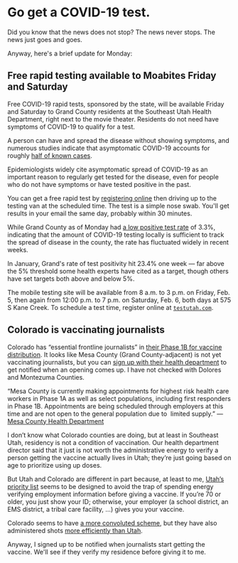 # Go get a COVID-19 test.

Did you know that the news does not stop? The news never stops. The news just goes and goes.

Anyway, here's a brief update for Monday:

## Free rapid testing available to Moabites Friday and Saturday

Free COVID-19 rapid tests, sponsored by the state, will be available Friday and Saturday to Grand County residents at the Southeast Utah Health Department, right next to the movie theater. Residents do not need have symptoms of COVID-19 to qualify for a test.

A person can have and spread the disease without showing symptoms, and numerous studies indicate that asymptomatic COVID-19 accounts for roughly [half of known cases](https://www.statnews.com/2021/01/23/asymptomatic-infection-blunder-covid-19-spin-out-of-control/).

Epidemiologists widely cite asymptomatic spread of COVID-19 as an important reason to regularly get tested for the disease, even for people who do not have symptoms or have tested positive in the past.

You can get a free rapid test by [registering online](http://www.testutah.com/) then driving up to the testing van at the scheduled time. The test is a simple nose swab. You'll get results in your email the same day, probably within 30 minutes.

While Grand County as of Monday had [a low positive test rate](https://www.seuhealth.com/covid-dashboard) of 3.3%, indicating that the amount of COVID-19 testing locally is sufficient to track the spread of disease in the county, the rate has fluctuated widely in recent weeks.

In January, Grand's rate of test positivity hit 23.4% one week — far above the 5% threshold some health experts have cited as a target, though others have set targets both above and below 5%.

The mobile testing site will be available from 8 a.m. to 3 p.m. on Friday, Feb. 5, then again from 12:00 p.m. to 7 p.m. on Saturday, Feb. 6, both days at 575 S Kane Creek. To schedule a test time, register online at [`testutah.com`](http://www.testutah.com/).

## Colorado is vaccinating journalists

Colorado has “essential frontline journalists” in [their Phase 1B for vaccine distribution](https://infogram.com/published_-2021-vaccine-data-1h0n25yyj7rrl6p). It looks like Mesa County (Grand County-adjacent) is not yet vaccinating journalists, but you can [sign up with their health department](https://docs.google.com/forms/d/e/1FAIpQLSdzxx8zXMae9RdapWcD9Bg-2P6BfY9YFNYhDekSWqE_8gstAg/viewform) to get notified when an opening comes up. I have not checked with Dolores and Montezuma Counties.

“Mesa County is currently making appointments for highest risk health care workers in Phase 1A as well as select populations, including first responders in Phase 1B. Appointments are being scheduled through employers at this time and are not open to the general population due to  limited supply.” — [Mesa County Health Department](https://health.mesacounty.us/covid19/vaccine/)

I don’t know what Colorado counties are doing, but at least in Southeast Utah, residency is not a condition of vaccination. Our health department director said that it just is not worth the administrative energy to verify a person getting the vaccine actually lives in Utah; they’re just going based on age to prioritize using up doses.

But Utah and Colorado are different in part because, at least to me, [Utah’s priority list](https://coronavirus-download.utah.gov/Health/Vaccine_Timeline.pdf) seems to be designed to avoid the trap of spending energy verifying employment information before giving a vaccine. If you’re 70 or older, you just show your ID; otherwise, your employer (a school district, an EMS district, a tribal care facility, …) gives you your vaccine.

Colorado seems to have [a more convoluted scheme](https://drive.google.com/file/d/1NmRKJnx8oMlDgI55KKqEIZMOZtga_MQh/view), but they have also administered shots [more efficiently than Utah](https://www.nytimes.com/interactive/2020/us/covid-19-vaccine-doses.html).

Anyway, I signed up to be notified when journalists start getting the vaccine. We'll see if they verify my residence before giving it to me.


[575 S Kane Creek]: https://www.google.com/maps/dir/38.5677082,-109.556809/575+Kane+Creek+Blvd,+Moab,+UT+84532/@38.5655445,-109.5587192,16z/data=!3m1!4b1!4m9!4m8!1m1!4e1!1m5!1m1!1s0x8747e1f14549850f:0xa2f56ac2ae5647b9!2m2!1d-109.5516254!2d38.5642449
